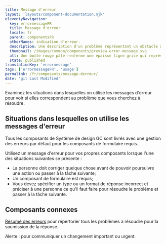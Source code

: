 ```yaml
---
title: Message d'erreur
layout: 'layouts/component-documentation.njk'
eleventyNavigation:
  key: errormessageFR
  title: Message d'erreur
  locale: fr
  parent: componentsFR
  otherNames: indication d'erreur.
  description: Une description d'un problème représentant un obstacle à un objectif utilisateur.
  thumbnail: /images/common/components/preview-error-message.svg
  alt: Une boîte rouge pâle renferme une épaisse ligne grise qui représente le texte d’un message d’erreur.
  state: published
translationKey: 'errormessage'
tags: ['errormessageFR', 'usage']
permalink: /fr/composants/message-derreur/
date: 'git Last Modified'
---
```


Examinez les situations dans lesquelles on utilise les messages d'erreur pour voir si elles correspondent au problème que vous cherchez à résoudre.

## Situations dans lesquelles on utilise les messages d'erreur

Tous les composants de Système de design GC sont livrés avec une gestion des erreurs par défaut pour les composants de formulaire requis.

Utilisez un message d'erreur pour vos propres composants lorsque l'une des situations suivantes se présente :

- La personne doit corriger quelque chose avant de pouvoir poursuivre une action ou passer à la tâche suivante;
- Un composant de formulaire est requis;
- Vous devez spécifier un type ou un format de réponse incorrect et préciser à une personne ce qu'il faut faire pour résoudre le problème et passer à la tâche suivante.

<article class="bg-full-width bg-primary text-light pt-500 pb-400 my-500">
  <h2 class="mt-0 mb-400">Composants connexes </h2>

<a href="{{ links.errorSummary }}" class="link-light">Résumé des erreurs</a> pour répertorier tous les problèmes à résoudre pour la soumission de la réponse.

Alerte : pour communiquer un changement important ou urgent.

</article>
